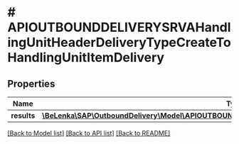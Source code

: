 # # APIOUTBOUNDDELIVERYSRVAHandlingUnitHeaderDeliveryTypeCreateToHandlingUnitItemDelivery

## Properties

Name | Type | Description | Notes
------------ | ------------- | ------------- | -------------
**results** | [**\BeLenka\SAP\OutboundDelivery\Model\APIOUTBOUNDDELIVERYSRVAHandlingUnitItemDeliveryTypeCreate[]**](APIOUTBOUNDDELIVERYSRVAHandlingUnitItemDeliveryTypeCreate.md) |  | [optional]

[[Back to Model list]](../../README.md#models) [[Back to API list]](../../README.md#endpoints) [[Back to README]](../../README.md)
